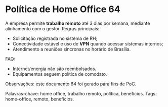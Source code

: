 # Política de Home Office 64

A empresa permite **trabalho remoto** até 3 dias por semana, mediante alinhamento com o gestor.
Regras principais:
- Solicitação registrada no sistema de RH;
- Conectividade estável e uso de **VPN** quando acessar sistemas internos;
- Atendimento a reuniões síncronas no horário de Brasília.

FAQ:
- Internet/energia não são reembolsados.
- Equipamentos seguem política de comodato.

Observações: este documento 64 foi gerado para fins de PoC.

Palavras-chave: home office, trabalho remoto, política, benefícios.
Tags: home-office, remoto, beneficios.
